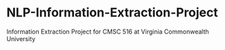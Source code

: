 # NLP-Information-Extraction-Project
Information Extraction Project for CMSC 516 at Virginia Commonwealth University
